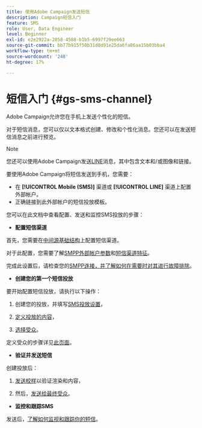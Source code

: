 ```yaml
---
title: 使用Adobe Campaign发送短信
description: Campaign短信入门
feature: SMS
role: User, Data Engineer
level: Beginner
exl-id: e2e2922a-2058-4588-b1b5-6997f29ee663
source-git-commit: bb77b915f50b31d8d91e25da6fa86aa15b03bba4
workflow-type: tm+mt
source-wordcount: '248'
ht-degree: 17%

---
```


# 短信入门 {#gs-sms-channel}

Adobe Campaign允许您在手机上发送个性化的短信。

对于短信消息，您可以仅以文本格式创建、修改和个性化消息。您还可以在发送短信消息之前进行预览。

>[!NOTE]
>
>您还可以使用Adobe Campaign发送[LINE](../../send/line.md)消息，其中包含文本和/或图像和链接。

要使用Adobe Campaign将短信发送到手机，您需要：

* 在 **[!UICONTROL Mobile (SMS)]** 渠道或 **[!UICONTROL LINE]** 渠道上配置外部帐户。
* 正确链接到此外部帐户的短信投放模板。

您可以在此文档中查看配置、发送和监控SMS投放的步骤：

* **配置短信渠道**

首先，您需要在[中间源基础结构](sms-mid-sourcing.md)上配置短信渠道。

<!--The steps depend on the platform: either you have [a standalone instance](sms-standalone-instance.md) or you are in [a mid-sourcing infrastructure](sms-mid-sourcing.md).-->

对于此配置，您需要了解[SMPP外部帐户参数](smpp-external-account.md)和[短信渠道特征](sms-channel.md)。

完成此设置后，请检查您的[SMPP连接，并了解如何在需要时对其进行故障排除](smpp-connection.md)。

* **创建您的第一个短信投放**

要开始配置短信投放，请执行以下操作：

1. 创建您的投放，并填写[SMS投放设置](sms-delivery-settings.md)，

1. [定义投放的内容](sms-content.md)，

1. [选择受众](sms-audience.md)。

定义受众的步骤详见[此页面](../../audiences/create-audiences.md)。

* **验证并发送短信**

创建投放后：

1. [发送校样](sms-proofs.md)以验证渲染和内容，

1. 然后，[发送给最终受众](sms-send.md)。

* **监控和跟踪SMS**

发送后，[了解如何监视和跟踪你的短信](sms-monitor.md)。
